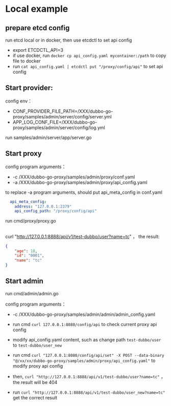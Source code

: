 # Local example

## prepare etcd config

run etcd local or in docker, then use etcdctl to set api config

- export ETCDCTL_API=3
- if use docker, run `docker cp api_config.yaml mycontainer:/path` to copy file to docker
- run `cat api_config.yaml | etcdctl put "/proxy/config/api"` to set api config


## Start provider:

config env：
- CONF_PROVIDER_FILE_PATH=/XXX/dubbo-go-proxy/samples/admin/server/config/server.yml
- APP_LOG_CONF_FILE=/XXX/dubbo-go-proxy/samples/admin/server/config/log.yml

run samples/admin/server/app/server.go

## Start proxy

config program arguments：
- -c /XXX/dubbo-go-proxy/samples/admin/proxy/conf.yaml 
- -a /XXX/dubbo-go-proxy/samples/admin/proxy/api_config.yaml

to replace -a program arguments, should put api_meta_config in conf.yaml 

```yaml
  api_meta_config:
    address: "127.0.0.1:2379"
    api_config_path: "/proxy/config/api"
```


run cmd/proxy/proxy.go

## 

curl "http://127.0.0.1:8888/api/v1/test-dubbo/user?name=tc" ， the result:

```json
{
    "age": 18,
    "id": "0001",
    "name": "tc"
}
```

## Start admin

run cmd/admin/admin.go

config program arguments：
- -c /XXX/dubbo-go-proxy/samples/admin/admin/admin_config.yaml 


- run cmd `curl 127.0.0.1:8080/config/api` to check current proxy api config
- modify api_config.yaml content, such as change path `test-dubbo/user` to `test-dubbo/user_new`
- run cmd `curl "127.0.0.1:8080/config/api/set" -X POST --data-binary "@/xx/xx/dubbo-go-proxy/samples/admin/proxy/api_config.yaml"` to modify proxy api config
- then, `curl "http://127.0.0.1:8888/api/v1/test-dubbo/user?name=tc"` ， the result will be 404
- run `curl "http://127.0.0.1:8888/api/v1/test-dubbo/user_new?name=tc"` get the correct result

